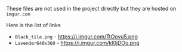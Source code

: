 These files are not used in the project directly but they are hosted on `imgur.com`

Here is the list of links

* `Black_tile.png` - https://i.imgur.com/TtOovu5.png
* `Lavender640x360` - https://i.imgur.com/kl0jDOu.png